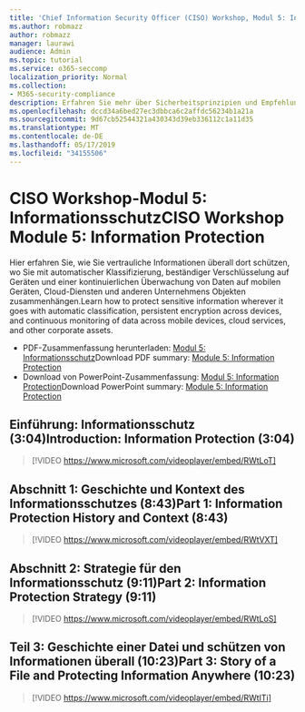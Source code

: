 ```yaml
---
title: 'Chief Information Security Officer (CISO) Workshop, Modul 5: Information Protection'
ms.author: robmazz
author: robmazz
manager: laurawi
audience: Admin
ms.topic: tutorial
ms.service: o365-seccomp
localization_priority: Normal
ms.collection:
- M365-security-compliance
description: Erfahren Sie mehr über Sicherheitsprinzipien und Empfehlungen für die Modernisierung der Sicherheit in Ihrer Organisation.
ms.openlocfilehash: dccd34a6bed27ec3dbbca6c2affdc56234b1a21a
ms.sourcegitcommit: 9d67cb52544321a430343d39eb336112c1a11d35
ms.translationtype: MT
ms.contentlocale: de-DE
ms.lasthandoff: 05/17/2019
ms.locfileid: "34155506"
---
```

# <a name="ciso-workshop-module-5-information-protection"></a><span data-ttu-id="87abe-103">CISO Workshop-Modul 5: Informationsschutz</span><span class="sxs-lookup"><span data-stu-id="87abe-103">CISO Workshop Module 5: Information Protection</span></span>

<span data-ttu-id="87abe-104">Hier erfahren Sie, wie Sie vertrauliche Informationen überall dort schützen, wo Sie mit automatischer Klassifizierung, beständiger Verschlüsselung auf Geräten und einer kontinuierlichen Überwachung von Daten auf mobilen Geräten, Cloud-Diensten und anderen Unternehmens Objekten zusammenhängen.</span><span class="sxs-lookup"><span data-stu-id="87abe-104">Learn how to protect sensitive information wherever it goes with automatic classification, persistent encryption across devices, and continuous monitoring of data across mobile devices, cloud services, and other corporate assets.</span></span>

- <span data-ttu-id="87abe-105">PDF-Zusammenfassung herunterladen: [Modul 5: Informationsschutz](media/ciso-workshop-5-information-protection-strategy.pdf)</span><span class="sxs-lookup"><span data-stu-id="87abe-105">Download PDF summary: [Module 5: Information Protection](media/ciso-workshop-5-information-protection-strategy.pdf)</span></span>
- <span data-ttu-id="87abe-106">Download von PowerPoint-Zusammenfassung: [Modul 5: Information Protection](https://docs.microsoft.com/office365/securitycompliance/media/ciso-workshop-5-information-protection-strategy.pptx)</span><span class="sxs-lookup"><span data-stu-id="87abe-106">Download PowerPoint summary: [Module 5: Information Protection](https://docs.microsoft.com/office365/securitycompliance/media/ciso-workshop-5-information-protection-strategy.pptx)</span></span>

## <a name="introduction-information-protection-304"></a><span data-ttu-id="87abe-107">Einführung: Informationsschutz (3:04)</span><span class="sxs-lookup"><span data-stu-id="87abe-107">Introduction: Information Protection (3:04)</span></span>

> [!VIDEO https://www.microsoft.com/videoplayer/embed/RWtLoT]

## <a name="part-1-information-protection-history-and-context-843"></a><span data-ttu-id="87abe-108">Abschnitt 1: Geschichte und Kontext des Informationsschutzes (8:43)</span><span class="sxs-lookup"><span data-stu-id="87abe-108">Part 1: Information Protection History and Context (8:43)</span></span>

> [!VIDEO https://www.microsoft.com/videoplayer/embed/RWtVXT]

## <a name="part-2-information-protection-strategy-911"></a><span data-ttu-id="87abe-109">Abschnitt 2: Strategie für den Informationsschutz (9:11)</span><span class="sxs-lookup"><span data-stu-id="87abe-109">Part 2: Information Protection Strategy (9:11)</span></span>

> [!VIDEO https://www.microsoft.com/videoplayer/embed/RWtLoS]

## <a name="part-3-story-of-a-file-and-protecting-information-anywhere-1023"></a><span data-ttu-id="87abe-110">Teil 3: Geschichte einer Datei und schützen von Informationen überall (10:23)</span><span class="sxs-lookup"><span data-stu-id="87abe-110">Part 3: Story of a File and Protecting Information Anywhere (10:23)</span></span>

> [!VIDEO https://www.microsoft.com/videoplayer/embed/RWtITi]